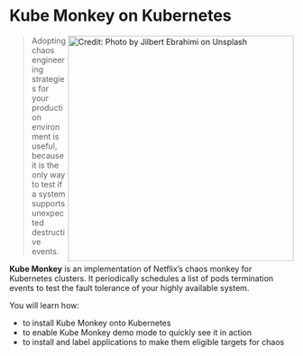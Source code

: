 # Kube Monkey on Kubernetes #

<img align="right" alt="Credit: Photo by Jilbert Ebrahimi on Unsplash" title="Credit: Photo by Jilbert Ebrahimi on Unsplash" src="/javajon/courses/kubernetes-chaos/kube-monkey/assets/jilbert-ebrahimi-pVEcNabAg9o-unsplash.jpg" width=400>

> Adopting chaos engineering strategies for your production environment is useful, because it is the only way to test if a system supports unexpected destructive events.

**Kube Monkey** is an implementation of Netflix’s chaos monkey for Kubernetes clusters. It periodically schedules a list of pods termination events to test the fault tolerance of your highly available system.

You will learn how:

- to install Kube Monkey onto Kubernetes
- to enable Kube Monkey demo mode to quickly see it in action
- to install and label applications to make them eligible targets for chaos
